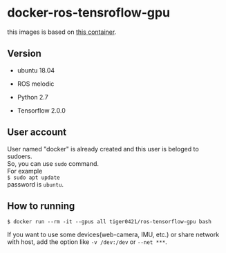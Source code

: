 # docker-ros-tensroflow-gpu

this images is based on [this container](https://github.com/tiger0421/docker-ros-gpu-gazebo.git).

## Version
- ubuntu 18.04
- ROS melodic

- Python      2.7
- Tensorflow  2.0.0

## User account
User named "docker" is already created and this user is beloged to sudoers.  
So, you can use `sudo` command.  
For example  
`$ sudo apt update`  
password is `ubuntu`.

## How to running
```
$ docker run --rm -it --gpus all tiger0421/ros-tensorflow-gpu bash
```

If you want to use some devices(web-camera, IMU, etc.) or share network with host, add the option like `-v /dev:/dev` or `--net ***`.

